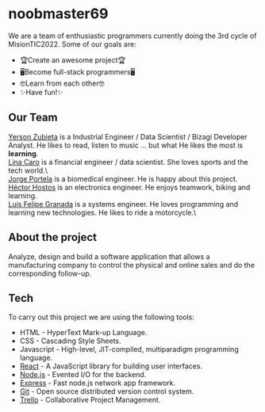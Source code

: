 # noobmaster69
We are a team of enthusiastic programmers currently doing the 3rd cycle of MisionTIC2022. Some of our goals are:
- 🏆Create an awesome project🏆
- 🖥️Become full-stack programmers🖥️
- 🤓Learn from each other🤓
- ✨Have fun!✨ 
## Our Team
[Yerson Zubieta](https://github.com/yerson117) is a Industrial Engineer / Data Scientist / Bizagi Developer Analyst. He likes to read, listen to music ... but what He likes the most is **learning**.\
[Lina Caro](https://github.com/Linamcaro) is a financial engineer / data scientist. She loves sports and the tech world.\    
[Jorge Portela](https://github.com/jorgeportela22) is a biomedical engineer. He is happy about this project.\
[Héctor Hostos](https://github.com/hhostos) is an electronics engineer. He enjoys teamwork, biking and learning.\
[Luis Felipe Granada](https://github.com/FELIPEGRANADA) is a systems engineer. He loves programming and learning new technologies. He likes to ride a motorcycle.\

## About the project
Analyze, design and build a software application that allows a manufacturing company to control the physical and online sales and do the corresponding follow-up.

## Tech
To carry out this project we are using the following tools:
- HTML - HyperText Mark-up Language.
- CSS - Cascading Style Sheets.
- Javascript - High-level, JIT-compiled, multiparadigm programming language.
- [React](https://reactjs.org/) - A JavaScript library for building user interfaces.
- [Node.js](http://nodejs.org) - Evented I/O for the backend.
- [Express](http://expressjs.com) - Fast node.js network app framework.
- [Git](https://git-scm.com) - Open source distributed version control system.
- [Trello](https://trello.com/) - Collaborative Project Management.
